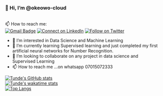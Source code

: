 ### 👋 Hi, I’m @okeowo-cloud
<br> 📫 How to reach me: <br>
[![Gmail Badge](https://img.shields.io/badge/-okeowosamuel58.to@gmail.com-c14438?style=flat-square&logo=Gmail&logoColor=white&link=mailto:okeowosamuel58.to@gmail.com)](mailto:okeowosamuel58.to@gmail.com)
[![Connect on LinkedIn](https://img.shields.io/badge/--linkedin?label=LinkedIn&logo=LinkedIn&style=social)](https://www.linkedin.com/in/tunde-okeowo-b660a3142)
[![Follow on Twitter](https://img.shields.io/badge/--twitter?label=Twitter&logo=Twitter&style=social)](https://twitter.com/okeowotee)

- 👀 I’m interested in Data Science and Machine Learning 
- 🌱 I’m currently learning Supervised learning and just completed my first artificial neural networks for Number Recognition.
- 💞️ I’m looking to collaborate on any project in data science and Supervised Learning
- 📫 How to reach me ...on whatsapp 07015072333

[![Tunde's GitHub stats](https://github-readme-stats-sigma-five.vercel.app/api?username=okeowo-cloud&count_private=true&layout=compactshow_icons=true&show_icons=true&theme=radical)](https://github.com/okeowo-cloud/github-readme-stats)
<br>
[![Tunde's wakatime stats](https://github-readme-stats.vercel.app/api/wakatime?username=OkeowoTee)](https://github.com/okeowo-cloud/github-readme-stats)
<br>
[![Top Langs](https://github-readme-stats-sigma-five.vercel.app/api/top-langs/?username=okeowo-cloud&layout=compact)](https://github.com/okeowo-cloud/github-readme-stats)
